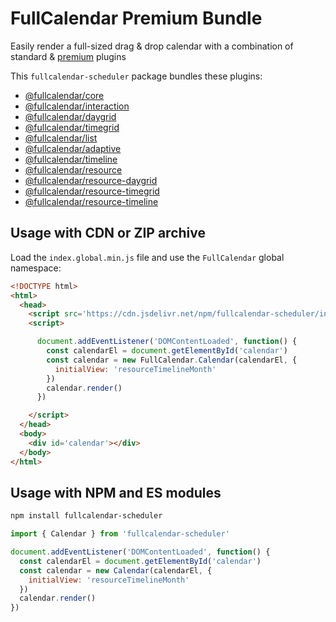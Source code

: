 
# FullCalendar Premium Bundle

Easily render a full-sized drag & drop calendar with a combination of standard & [premium](https://fullcalendar.io/docs/premium) plugins

This `fullcalendar-scheduler` package bundles these plugins:

- [@fullcalendar/core](https://github.com/fullcalendar/fullcalendar/tree/main/packages/core)
- [@fullcalendar/interaction](https://github.com/fullcalendar/fullcalendar/tree/main/packages/interaction)
- [@fullcalendar/daygrid](https://github.com/fullcalendar/fullcalendar/tree/main/packages/daygrid)
- [@fullcalendar/timegrid](https://github.com/fullcalendar/fullcalendar/tree/main/packages/timegrid)
- [@fullcalendar/list](https://github.com/fullcalendar/fullcalendar/tree/main/packages/list)
- [@fullcalendar/adaptive](https://github.com/fullcalendar/fullcalendar-workspace/tree/main/packages/adaptive)
- [@fullcalendar/timeline](https://github.com/fullcalendar/fullcalendar-workspace/tree/main/packages/timeline)
- [@fullcalendar/resource](https://github.com/fullcalendar/fullcalendar-workspace/tree/main/packages/resource)
- [@fullcalendar/resource-daygrid](https://github.com/fullcalendar/fullcalendar-workspace/tree/main/packages/resource-daygrid)
- [@fullcalendar/resource-timegrid](https://github.com/fullcalendar/fullcalendar-workspace/tree/main/packages/resource-timegrid)
- [@fullcalendar/resource-timeline](https://github.com/fullcalendar/fullcalendar-workspace/tree/main/packages/resource-timeline)

## Usage with CDN or ZIP archive

Load the `index.global.min.js` file and use the `FullCalendar` global namespace:

```html
<!DOCTYPE html>
<html>
  <head>
    <script src='https://cdn.jsdelivr.net/npm/fullcalendar-scheduler/index.global.min.js'></script>
    <script>

      document.addEventListener('DOMContentLoaded', function() {
        const calendarEl = document.getElementById('calendar')
        const calendar = new FullCalendar.Calendar(calendarEl, {
          initialView: 'resourceTimelineMonth'
        })
        calendar.render()
      })

    </script>
  </head>
  <body>
    <div id='calendar'></div>
  </body>
</html>
```

## Usage with NPM and ES modules

```sh
npm install fullcalendar-scheduler
```

```js
import { Calendar } from 'fullcalendar-scheduler'

document.addEventListener('DOMContentLoaded', function() {
  const calendarEl = document.getElementById('calendar')
  const calendar = new Calendar(calendarEl, {
    initialView: 'resourceTimelineMonth'
  })
  calendar.render()
})
```
